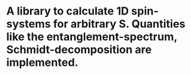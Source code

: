 # A library to calculate 1D spin-systems for arbitrary S. Quantities like the entanglement-spectrum, Schmidt-decomposition are implemented.
